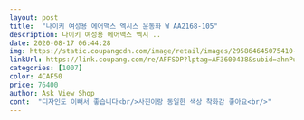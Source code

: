 ```yaml
---
layout: post 
title:  "나이키 여성용 에어맥스 엑시스 운동화 W AA2168-105" 
description: 나이키 여성용 에어맥스 엑시 ..
date: 2020-08-17 06:44:28 
img: https://static.coupangcdn.com/image/retail/images/295864645075410-bd4d29b6-f813-4593-8ec4-72e5cb2f9bc6.jpg 
linkUrl: https://link.coupang.com/re/AFFSDP?lptag=AF3600438&subid=ahnPublicAsk&pageKey=1819857766&itemId=3096917402&vendorItemId=71084721625&traceid=V0-113-462578ad10a186e1 
categories: [1007] 
color: 4CAF50 
price: 76400 
author: Ask View Shop 
cont:  "디자인도 이뻐서 좋습니다<br/>사진이랑 동일한 색상 착화감 좋아요<br/>" 
---
```

